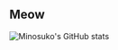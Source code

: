 ## Meow

![Minosuko's GitHub stats](https://github-readme-stats.vercel.app/api?username=Minosuko&theme=tokyonight)

